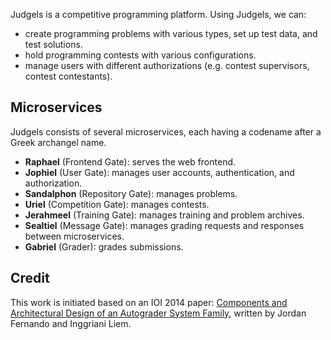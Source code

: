 Judgels is a competitive programming platform. Using Judgels, we can:

- create programming problems with various types, set up test data, and test solutions.
- hold programming contests with various configurations.
- manage users with different authorizations (e.g. contest supervisors, contest contestants).

## Microservices

Judgels consists of several microservices, each having a codename after a Greek archangel name.

- **Raphael** (Frontend Gate): serves the web frontend.
- **Jophiel** (User Gate): manages user accounts, authentication, and authorization.
- **Sandalphon** (Repository Gate): manages problems.
- **Uriel** (Competition Gate): manages contests.
- **Jerahmeel** (Training Gate): manages training and problem archives.
- **Sealtiel** (Message Gate): manages grading requests and responses between microservices.
- **Gabriel** (Grader): grades submissions.

## Credit

This work is initiated based on an IOI 2014 paper: [Components and Architectural Design
of an Autograder System Family](http://www.ioinformatics.org/oi/pdf/v8_2014_69_80.pdf), written by Jordan Fernando and Inggriani Liem.